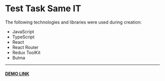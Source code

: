 # Test Task Same IT

The following technologies and libraries were used during creation:
- JavaScript
- TypeScript
-	React
-	React Router
-	Redux ToolKit
- Bulma

---
#### [DEMO LINK](https://volodymir-tymtsias.github.io/test_same-it/)